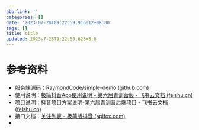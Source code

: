 ```yaml
---
abbrlink: ''
categories: []
date: '2023-07-28T09:22:59.916012+08:00'
tags: []
title: title
updated: 2023-7-28T9:22:59.623+8:0
---
```

# 参考资料

* 服务端源码：[RaymondCode/simple-demo (github.com)](https://github.com/RaymondCode/simple-demo)
* 使用说明：[⁣⁡‌⁡⁣‍‌‌﻿⁤‬‍‬‍‌‬⁡‍⁣‬‬‬⁣‍‍⁡⁣﻿‬‬⁣⁣⁣⁡⁣极简抖音App使用说明 - 第六届青训营版 - 飞书云文档 (feishu.cn)](https://bytedance.feishu.cn/docx/NMneddpKCoXZJLxHePUcTzGgnmf)
* 项目说明：[‌⁤⁡⁤﻿⁣⁤⁤⁡⁣‬﻿⁢‬‌⁡⁣⁡⁤‬‍⁤‬⁡⁤‌⁤‌⁢‌‌‬⁣‍﻿‬‌‬‬⁣⁡‍﻿抖音项目方案说明-第六届青训营后端项目 - 飞书云文档 (feishu.cn)](https://bytedance.feishu.cn/docx/BhEgdmoI3ozdBJxly71cd30vnRc)
* 接口文档：[关注列表 - 极简版抖音 (apifox.com)](https://apifox.com/apidoc/shared-09d88f32-0b6c-4157-9d07-a36d32d7a75c/api-50707531)
*
